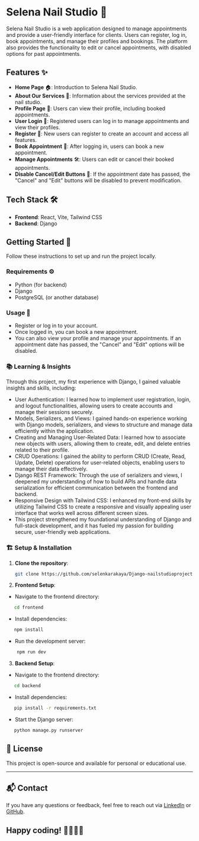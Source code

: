 # Selena Nail Studio 💅

Selena Nail Studio is a web application designed to manage appointments and provide a user-friendly interface for clients. Users can register, log in, book appointments, and manage their profiles and bookings. The platform also provides the functionality to edit or cancel appointments, with disabled options for past appointments.

## Features ✨

- **Home Page** 🏠: Introduction to Selena Nail Studio.
- **About Our Services** 💅: Information about the services provided at the nail studio.
- **Profile Page** 👤: Users can view their profile, including booked appointments.
- **User Login** 🔑: Registered users can log in to manage appointments and view their profiles.
- **Register** 📝: New users can register to create an account and access all features.
- **Book Appointment** 📅: After logging in, users can book a new appointment.
- **Manage Appointments** 🛠️: Users can edit or cancel their booked appointments.
- **Disable Cancel/Edit Buttons** 🚫: If the appointment date has passed, the "Cancel" and "Edit" buttons will be disabled to prevent modification.

## Tech Stack 🛠️

- **Frontend**: React, Vite, Tailwind CSS
- **Backend**: Django

## Getting Started 🚀

Follow these instructions to set up and run the project locally.

### Requirements ⚙️
- Python (for backend)
- Django
- PostgreSQL (or another database)

### Usage 🔧

- Register or log in to your account.
- Once logged in, you can book a new appointment.
- You can also view your profile and manage your appointments. If an appointment date has passed, the "Cancel" and "Edit" options will be disabled.

### 📚 Learning & Insights

Through this project, my first experience with Django, I gained valuable insights and skills, including:

- User Authentication: I learned how to implement user registration, login, and logout functionalities, allowing users to create accounts and manage their sessions securely.
- Models, Serializers, and Views: I gained hands-on experience working with Django models, serializers, and views to structure and manage data efficiently within the application.
- Creating and Managing User-Related Data: I learned how to associate new objects with users, allowing them to create, edit, and delete entries related to their profile.
- CRUD Operations: I gained the ability to perform CRUD (Create, Read, Update, Delete) operations for user-related objects, enabling users to manage their data effectively.
- Django REST Framework: Through the use of serializers and views, I deepened my understanding of how to build APIs and handle data serialization for efficient communication between the frontend and backend.
- Responsive Design with Tailwind CSS: I enhanced my front-end skills by utilizing Tailwind CSS to create a responsive and visually appealing user interface that works well across different screen sizes.
- This project strengthened my foundational understanding of Django and full-stack development, and it has fueled my passion for building secure, user-friendly web applications.

### 🏗️ Setup & Installation

1. **Clone the repository**:

   ```bash
   git clone https://github.com/selenkarakaya/Django-nailstudioproject.git

   ```

2. **Frontend Setup**:

- Navigate to the frontend directory:

```bash
   cd frontend
```

- Install dependencies:

```bash
   npm install
```

- Run the development server:

```bash
    npm run dev
```

3. **Backend Setup**:

- Navigate to the frontend directory:

```bash
   cd backend
```

- Install dependencies:

```bash
   pip install -r requirements.txt
```

- Start the Django server:

```bash
   python manage.py runserver
```

## 📄 License

This project is open-source and available for personal or educational use.

---

## 📬 Contact

If you have any questions or feedback, feel free to reach out via [LinkedIn](https://www.linkedin.com/in/selenkarakaya/) or [GitHub](https://github.com/selenkarakaya).

## Happy coding! 👩‍💻👨‍💻

